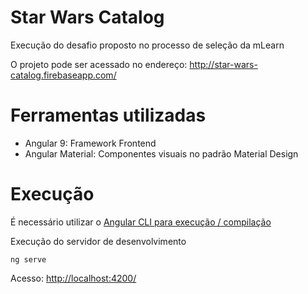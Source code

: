 # Star Wars Catalog

Execução do desafio proposto no processo de seleção da mLearn

O projeto pode ser acessado no endereço: http://star-wars-catalog.firebaseapp.com/

# Ferramentas utilizadas

- Angular 9: Framework Frontend
- Angular Material: Componentes visuais no padrão Material Design




# Execução

É necessário utilizar o [Angular CLI para execução / compilação](https://cli.angular.io/)


Execução do servidor de desenvolvimento
```
ng serve
```

Acesso: [http://localhost:4200/](http://localhost:4200/)



